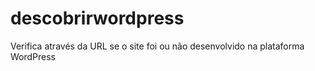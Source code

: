 # descobrirwordpress
Verifica através da URL se o site foi ou não desenvolvido na plataforma WordPress
